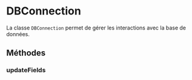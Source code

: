 # DBConnection

La classe `DBConnection` permet de gérer les interactions avec la base de données.

## Méthodes

### updateFields